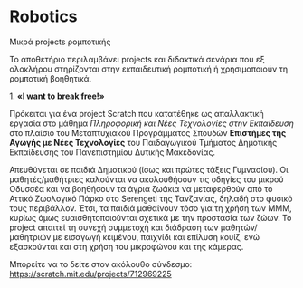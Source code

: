 # Robotics
Μικρά projects ρομποτικής

Το αποθετήριο περιλαμβάνει projects  και διδακτικά σενάρια που εξ ολοκλήρου στηρίζονται στην εκπαιδευτική ρομποτική ή χρησιμοποιούν τη ρομποτική βοηθητικά.

1\. **«I want to break free!»**

Πρόκειται για ένα project  Scratch  που κατατέθηκε ως απαλλακτική εργασία στο μάθημα *Πληροφορική και Νέες Τεχνολογίες στην Εκπαίδευση* στο πλαίσιο του Μεταπτυχιακού Προγράμματος Σπουδών **Επιστήμες της Αγωγής με Νέες Τεχνολογίες** του Παιδαγωγικού Τμήματος Δημοτικής Εκπαίδευσης του Πανεπιστημίου Δυτικής Μακεδονίας.

Απευθύνεται σε παιδιά Δημοτικού (ίσως και πρώτες τάξεις Γυμνασίου). Οι μαθητές/μαθήτριες καλούνται να ακολουθήσουν τις οδηγίες του μικρού Οδυσσέα και να βοηθήσουν τα άγρια ζωάκια να μεταφερθούν από το Αττικό Ζωολογικό Πάρκο στο Serengeti της Τανζανίας, δηλαδή στο φυσικό τους περιβάλλον. Έτσι, τα παιδιά μαθαίνουν τόσο για τη χρήση των ΜΜΜ, κυρίως όμως ευαισθητοποιούνται σχετικά με την προστασία των ζώων. Το project  απαιτεί τη συνεχή συμμετοχή και διάδραση των μαθητών/μαθητριών με εισαγωγή κειμένου, παιχνίδι και επίλυση κουίζ, ενώ εξασκούνται και στη χρήση του μικροφώνου και της κάμερας.

Μπορείτε να το δείτε στον ακόλουθο σύνδεσμο: <https://scratch.mit.edu/projects/712969225>
